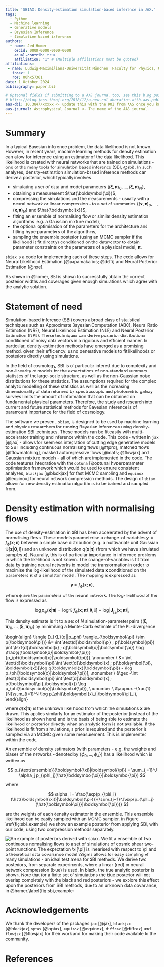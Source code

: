 ```yaml
---
title: 'SBIAX: Density-estimation simulation-based inference in JAX.'
tags:
  - Python
  - Machine learning 
  - Generative models 
  - Bayesian Inference
  - Simulation based inference
authors:
  - name: Jed Homer
    orcid: 0000-0000-0000-0000
    equal-contrib: true
    affiliation: "1" # (Multiple affiliations must be quoted)
affiliations:
 - name: Ludwig-Maximilians-Universität München, Faculty for Physics, University Observatory, Scheinerstrasse 1, München, Deustchland.
   index: 1
   ror: 00hx57361
date: 1 October 2024
bibliography: paper.bib

# Optional fields if submitting to a AAS journal too, see this blog post:
# https://blog.joss.theoj.org/2018/12/a-new-collaboration-with-aas-publishing
aas-doi: 10.3847/xxxxx <- update this with the DOI from AAS once you know it.
aas-journal: Astrophysical Journal <- The name of the AAS journal.
---
```


# Summary

In a typical Bayesian inference problem, the data likelihood is not known. However, in recent years, machine learning methods for density estimation can allow for inference using an estimator of the data likelihood. This likelihood is created with neural networks that are trained on simulations - one of the many tools for simulation based inference (SBI, @sbi). In such analyses, density-estimation simulation-based inference methods can derive a posterior, which typically involves

* simulating a set of data and model parameters $\{(\boldsymbol{\xi}, \boldsymbol{\pi})_0, ..., (\boldsymbol{\xi}, \boldsymbol{\pi})_N\}$,
* obtaining a measurement $\hat{\boldsymbol{\xi}}$,
* compressing the simulations and the measurements - usually with a neural network or linear compression - to a set of summaries $\{(\boldsymbol{x}, \boldsymbol{\pi})_0, ..., (\boldsymbol{x}, \boldsymbol{\pi})_N\}$ and $\hat{\boldsymbol{x}}$, 
* fitting an ensemble of normalising flow or similar density estimation algorithms (e.g. a Gaussian mixture model),
* the optional optimisation of the parameters for the architecture and fitting hyperparameters of the algorithms,
* sampling the ensemble posterior (using an MCMC sampler if the likelihood is fit directly) conditioned on the datavector to obtain parameter constraints on the parameters of a physical model, $\boldsymbol{\pi}$.

`sbiax` is a code for implementing each of these steps. The code allows for Neural Likelihood Estimation [@papamakarios; @delfi] and Neural Posterior Estimation [@npe].

As shown in @homer, SBI is shown to successfully obtain the correct posterior widths and coverages given enough simulations which agree with the analytic solution.

# Statement of need

Simulation-based inference (SBI) covers a broad class of statistical techniques such as Approximate Bayesian Computation (ABC), Neural Ratio Estimation (NRE), Neural Likelihood Estimation (NLE) and Neural Posterior Estimation (NPE). These techniques can derive posterior distributions conditioned of noisy data vectors in a rigorous and efficient manner. In particular, density-estimation methods have emerged as a promising method, given their efficiency, using generative models to fit likelihoods or posteriors directly using simulations.

In the field of cosmology, SBI is of particular interest due to complexity and non-linearity of models for the expectations of non-standard summary statistics of the large-scale structure, as well as the non-Gaussian noise distributions for these statistics. The assumptions required for the complex analytic modelling of these statistics as well as the increasing dimensionality of data returned by spectroscopic and photometric galaxy surveys limits the amount of information that can be obtained on fundamental physical parameters. Therefore, the study and research into current and future statistical methods for Bayesian inference is of paramount importance for the field of cosmology.

The software we present, `sbiax`, is designed to be used by machine learning and physics researchers for running Bayesian inferences using density-estimation SBI techniques. These models can be fit easily with multi-accelerator training and inference within the code. This code - written in `jax` [@jax] - allows for seemless integration of cutting edge generative models to SBI, including continuous normalising flows [@ffjord], matched flows [@flowmatching], masked autoregressive flows [@mafs; @flowjax] and Gaussian mixture models - all of which are implemented in the code. The code features integration with the `optuna` [@optuna] hyperparameter optimisation framework which would be used to ensure consistent analyses, `blackjax` [@blackjax] for fast MCMC sampling and `equinox` [@equinox] for neural network compression methods. The design of `sbiax` allows for new density estimation algorithms to be trained and sampled from. 

<!-- BlackJAX integrated for MCMC sampling -->

# Density estimation with normalising flows 

<!-- What is SBI -->

<!-- What is a normalising flow -->

The use of density-estimation in SBI has been accelerated by the advent of normalising flows. These models parameterise a change-of-variables $\boldsymbol{y}=f_\phi(\boldsymbol{x};\boldsymbol{\pi})$ between a simple base distribution (e.g. a multivariate unit Gaussian $\mathcal{G}[\boldsymbol{z}|\mathbf{0}, \mathbf{I}]$) and an unknown distribution $q(\boldsymbol{x}|\boldsymbol{\pi})$ (from which we have simulated samples $\boldsymbol{x}$). Naturally, this is of particular importance in inference problems in which the likelihood is not known. The change-of-variables is fit from data by training neural networks to model the transformation in order to maximise the log-likelihood of the simulated data $\boldsymbol{x}$ conditioned on the parameters $\boldsymbol{\pi}$ of a simulator model. The mapping is expressed as

$$
    \boldsymbol{y} = f_\phi(\boldsymbol{x};\boldsymbol{\pi}),
$$

where $\phi$ are the parameters of the neural network. The log-likelihood of the flow is expressed as 

$$
    \log p_\phi(\boldsymbol{x}|\boldsymbol{\pi}) = \log \mathcal{G}[f_\phi(\boldsymbol{x};\boldsymbol{\pi})|\boldsymbol{0}, \mathbb{I}] + \log \big | \mathbf{J}_{f_\phi}(\boldsymbol{x};\boldsymbol{\pi})\big |,
$$

This density estimate is fit to a set of $N$ simulation-parameter pairs $\{(\boldsymbol{\xi}, \boldsymbol{\pi})_0, ..., (\boldsymbol{\xi}, \boldsymbol{\pi})_N\}$ by minimising a Monte-Carlo estimate of the KL-divergence 

\begin{align}
    \langle D_{KL}(q||p_\phi) \rangle_{\boldsymbol{\pi} \sim p(\boldsymbol{\pi})} &= \int \text{d}\boldsymbol{\pi} \; p(\boldsymbol{\pi}) \int \text{d}\boldsymbol{x} \; q(\boldsymbol{x}|\boldsymbol{\pi}) \log \frac{q(\boldsymbol{x}|\boldsymbol{\pi})}{p_\phi(\boldsymbol{x}|\boldsymbol{\pi})}, \nonumber \\
    &= \int \text{d}\boldsymbol{\pi} \int \text{d}\boldsymbol{x} \; p(\boldsymbol{\pi}, \boldsymbol{x})[\log q(\boldsymbol{x}|\boldsymbol{\pi}) - \log p_\phi(\boldsymbol{x}|\boldsymbol{\pi})], \nonumber \\
    &\geq -\int \text{d}\boldsymbol{\pi} \int \text{d}\boldsymbol{x} \; p(\boldsymbol{\pi},\boldsymbol{x}) \log p_\phi(\boldsymbol{x}|\boldsymbol{\pi}), \nonumber \\
    &\approx -\frac{1}{N}\sum_{i=1}^N \log p_\phi(\boldsymbol{x}_i|\boldsymbol{\pi}_i),
\end{align}

where $q(\boldsymbol{x}|\boldsymbol{\pi})$ is the unknown likelihood from which the simulations $\boldsymbol{x}$ are drawn. This applies similarly for an estimator of the posterior (instead of the likelihood as shown here) and is the basis of being able to estimate the likelihood or posterior directly when an analytic form is not available. If the likelihood is fit from simulations, a prior is required and the posterior is sampled via an MCMC given some measurement. This is implemented within the code.

An ensemble of density estimators (with parameters - e.g. the weights and biases of the networks - denoted by $\{ \phi_0, ..., \phi_J\}$) has a likelihood which is written as


$$
    p_{\text{ensemble}}(\boldsymbol{\xi}|\boldsymbol{\pi}) = \sum_{j=1}^J \alpha_j p_{\phi_j}(\hat{\boldsymbol{\xi}}|\boldsymbol{\pi})
$$

where

$$
    \alpha_i = \frac{\exp(p_{\phi_i}(\hat{\boldsymbol{\xi}}|\boldsymbol{\pi}))}{\sum_{j=1}^J\exp(p_{\phi_j}(\hat{\boldsymbol{\xi}}|\boldsymbol{\pi}))}
$$

are the weights of each density estimator in the ensemble. This ensemble likelihood can be easily sampled with an MCMC sampler. In Figure 
\ref{fig:sbi_example} we show an example posterior from applying SBI, with our code, using two compression methods separately. 

![An example of posteriors derived with `sbiax`. We fit a ensemble of two continuous normalising flows to a set of simulations of cosmic shear two-point functions. The expectation $\xi[\pi]$ is linearised with respect to $\pi$ and a theoretical data covariance model $\Sigma$ allows for easy sampling of many simulations - an ideal test arena for SBI methods. We derive two posteriors, from separate experiments, where a linear (red) or neural network compression (blue) is used. In black, the true analytic posterior is shown. Note that for a finite set of simulations the blue posterior will not overlap completely with the black and red posteriors - we explore this effect upon the posteriors from SBI methods, due to an unknown data covariance, in @homer.\label{fig:sbi_example}](sbi_example.png)


<!-- # Compression

Maximum likelihood estimators for the parameters of a model $\xi[\pi]$ for the data $\hat{\xi}$ are derived by $\chi^2$ minimisation with respect to $\pi$

\begin{align}
    \hat{\pi} &= \text{min}_\pi \chi^2(\pi, \hat{\xi}, \xi[\pi], \Sigma) \nonumber \\
    & = \pi + F_{\Sigma}^{-1}E^T\Sigma^{-1}(\hat{\xi} - \xi[\pi]).
\end{align}

where $\Sigma$ is the data covariance, $E$ is a $\text{dim}(\pi) \times \text{\dim}(\xi)$ dimensional matrix and $F_{\Sigma}^{-1}$ is the Fisher information matrix.

Estimators for the model parameters can also be derived using neural networks that minimise the mean-squared error loss $ -->

<!-- # Citations

Citations to entries in paper.bib should be in
[rMarkdown](http://rmarkdown.rstudio.com/authoring_bibliographies_and_citations.html)
format.

If you want to cite a software repository URL (e.g. something on GitHub without a preferred
citation) then you can do it with the example BibTeX entry below for @fidgit.

For a quick reference, the following citation commands can be used:
- `@author:2001`  ->  "Author et al. (2001)"
- `[@author:2001]` -> "(Author et al., 2001)"
- `[@author1:2001; @author2:2001]` -> "(Author1 et al., 2001; Author2 et al., 2002)" -->

# Acknowledgements

We thank the developers of the packages `jax` [@jax], `blackjax` [@blackjax],`optax` [@optax], `equinox` [@equinox], `diffrax` [@diffrax] and `flowjax` [@flowjax] for their work and for making their code available to the community.

# References